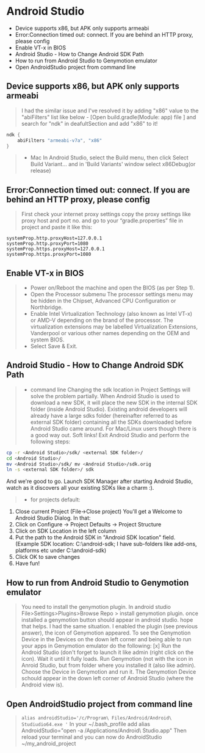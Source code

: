 # Android Studio
<!-- MarkdownTOC -->

- Device supports x86, but APK only supports armeabi
- Error:Connection timed out: connect. If you are behind an HTTP proxy, please config
- Enable VT-x in BIOS
- Android Studio - How to Change Android SDK Path
- How to run from Android Studio to Genymotion emulator
- Open AndroidStudio project from command line

<!-- /MarkdownTOC -->

## Device supports x86, but APK only supports armeabi
> I had the similar issue and I've resolved it by adding "x86" value to the "abiFilters" list like below -
[Open build.gradle(Module: app) file ] and search for "ndk" in deafultSection and add "x86" to it!
````java
ndk {
    abiFilters "armeabi-v7a", "x86"
}
````
> - Mac
In Android Studio, select the Build menu, then click Select Build Variant... and in 'Build Variants' window select x86Debug(or release)

## Error:Connection timed out: connect. If you are behind an HTTP proxy, please config
> First check your internet proxy settings copy the proxy settings like proxy host and port no. and go to your “gradle.properties” file in project and paste it like this: 
````
systemProp.http.proxyHost=127.0.0.1 
systemProp.http.proxyPort=1080 
systemProp.https.proxyHost=127.0.0.1 
systemProp.https.proxyPort=1080
````
## Enable VT-x in BIOS
> - Power on/Reboot the machine and open the BIOS (as per Step 1).
> - Open the Processor submenu The processor settings menu may be hidden in the Chipset, Advanced CPU Configuration or Northbridge.
> - Enable Intel Virtualization Technology (also known as Intel VT-x) or AMD-V depending on the brand of the processor. The virtualization extensions may be labelled Virtualization Extensions, Vanderpool or various other names depending on the OEM and system BIOS.
> - Select Save & Exit.

## Android Studio - How to Change Android SDK Path
> - command line
Changing the sdk location in Project Settings will solve the problem partially. When Android Studio is used to download a new SDK, it will place the new SDK in the internal SDK folder (inside Android Studio).
Existing android developers will already have a large sdks folder (hereinafter referred to as external SDK folder) containing all the SDKs downloaded before Android Studio came around.
For Mac/Linux users though there is a good way out. Soft links!
Exit Android Studio and perform the following steps:
```bash
cp -r <Android Studio>/sdk/ <external SDK folder>/
cd <Android Studio>/
mv <Android Studio>/sdk/ mv <Android Studio>/sdk.orig
ln -s <external SDK folder>/ sdk
````
And we're good to go. Launch SDK Manager after starting Android Studio, watch as it discovers all your existing SDKs like a charm :).
> - for projects default:
1. Close current Project (File->Close project)
You'll get a Welcome to Android Studio Dialog. In that:
2. Click on Configure -> Project Defaults -> Project Structure
3. Click on SDK Location in the left column
4. Put the path to the Android SDK in "Android SDK location" field.
(Example SDK location: C:\android-sdk; I have sub-folders like  add-ons, platforms etc under C:\android-sdk)
5. Click OK to save changes
6. Have fun!

## How to run from Android Studio to Genymotion emulator
> You need to install the genymotion plugin. In android studio File>Settings>Plugins>Browse Repo > install genymotion plugin. once installed a genymotion button should appear in android studio. hope that helps.
> I had the same situation. I enabled the plugin (see previous answer), the icon of Genymotion appeared. To see the Genymotion Device in the Devices on the down left corner and being able to run your apps in Genymotion emulator do the following:
> [x] Run the Android Studio (don't forget to launch it like admin (right click on the icon). Wait it until it fully loads.
> Run Genymotion (not with the icon in Anroid Studio, but from folder where you installed it (also like admin).
> Choose the Device in Genymotion and run it. The Genymotion Device schould appear in the down left corner of Android Studio (where the Android view is).

## Open AndroidStudio project from command line
> `alias androidStudio='/c/Program\ Files/Android/Android\ Studiudio64.exe '`
> In your ~/.bash_profile add
	alias AndroidStudio="open -a /Applications/Android\ Studio.app"
> Then reload your terminal and you can now do
	AndroidStudio ~/my_android_project

